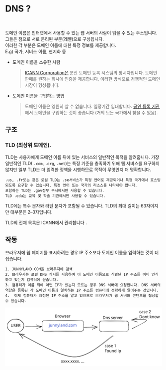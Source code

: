 # DNS ?

<figure><img src="https://github.com/cheatsnake/backend-cheats/raw/master/files/network-internet/domain_eng.png" alt=""><figcaption></figcaption></figure>

도메인 이름은 인터넷에서 사용할 수 있는 웹 서버의 사람이 읽을 수 있는 주소입니다. \
그들은 점으로 서로 분리된 부분(레벨)으로 구성됩니다. \
이러한 각 부분은 도메인 이름에 대한 특정 정보를 제공합니다. \
E.g) 국가, 서비스 이름, 현지화 등

*   도메인 이름을 소유한 사람

    > [ICANN Corporation은](https://en.wikipedia.org/wiki/ICANN) 분산 도메인 등록 시스템의 창시자입니다. 도메인 판매를 원하는 회사에 인증을 제공합니다. 이러한 방식으로 경쟁적인 도메인 시장이 형성됩니다.
*   도메인 이름을 구입하는 방법

    > 도메인 이름은 영원히 살 수 없습니다. 일정기간 임대합니다. [공인 등록 기관](https://www.icann.org/en/accredited-registrars?filter-letter=a\&sort-direction=asc\&sort-param=name\&page=1) 에서 도메인을 구입하는 것이 좋습니다 (거의 모든 국가에서 찾을 수 있음).

## 구조

### TLD (최상위 도메인).

TLD는 사용자에게 도메인 이름 뒤에 있는 서비스의 일반적인 목적을 알려줍니다. 가장 일반적인 TLD( `.com`, `.org`, `.net`)는 특정 기준을 충족하기 위해 웹 서비스를 요구하지 않지만 일부 TLD는 더 엄격한 정책을 시행하므로 목적이 무엇인지 더 명확합니다.&#x20;

```
.us, .fr또는 같은 로컬 TLD는 .se서비스가 특정 언어로 제공되거나 특정 국가에서 호스팅되도록 요구할 수 있습니다. 특정 언어 또는 국가의 리소스를 나타내야 합니다.
포함하는 TLD는 .gov정부 부서에서만 사용할 수 있습니다.
TLD .edu는 교육 및 학술 기관에서만 사용할 수 있습니다.
```

TLD에는 특수 문자와 라틴 문자가 포함될 수 있습니다. TLD의 최대 길이는 63자이지만 대부분은 2–3자입니다.

TLD의 전체 목록은 ICANN에서 관리합니다 .

## 작동

브라우저에 웹 페이지를 표시하려는 경우 IP 주소보다 도메인 이름을 입력하는 것이 더 쉽습니다.&#x20;

```
1. JUNNYLAND.COM을 브라우저에 검색
2. 브라우저는 로컬 DNS 캐시를 사용하여 이 도메인 이름으로 식별된 IP 주소를 이미 인식하고 있는지 컴퓨터에 묻습니다.
3. 컴퓨터가 이름 뒤에 어떤 IP가 있는지 모르는 경우 DNS 서버에 요청합니다. DNS 서버의 역할은 등록된 각 도메인 이름과 일치하는 IP 주소를 컴퓨터에 정확하게 알려주는 것입니다.
4.  이제 컴퓨터가 요청된 IP 주소를 알고 있으므로 브라우저가 웹 서버와 콘텐츠를 협상할 수 있습니다.
```

<img src="../../.gitbook/assets/file.excalidraw (7).svg" alt="" class="gitbook-drawing">
